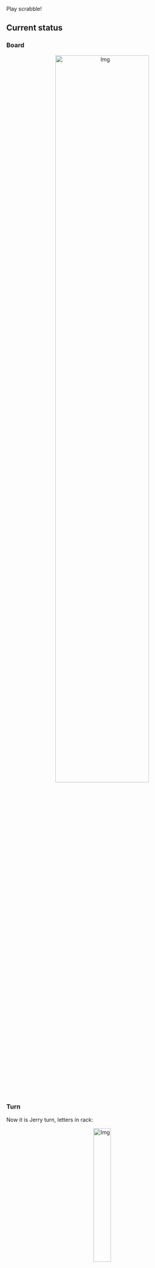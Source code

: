 
Play scrabble!
## Current status
### Board
<p align="center">
<img src="https://raw.githubusercontent.com/radosz99/radosz99/main/board.png" width=70% alt="Img"/>
    </p>
    
### Turn
Now it is Jerry turn, letters in rack:
<p align="center">
<img src="https://raw.githubusercontent.com/radosz99/radosz99/main/rack.png" width=30% alt="Img"/>
</p>

### Game score
| Id | Player name | Points |
  | - | - | - |  
|0 | Tom | 283
|1 | Jerry | 222
## Make the move
Make the move and insert the letters by creating an [issue](https://github.com/radosz99/radosz99/issues/new?title=scrabble%7Cmove%7C7%3AA%3ARIDE&body=Just+push+%27Submit+new+issue%27+or+update+with+your+move.) according to the rules or...

## Possibly best moves  
Are you sure? :smiling_imp: :smiling_imp: :smiling_imp:
<details>
  <summary>Spoiler warning!</summary>
  
  | Id | Move | Issue link | Points |
  | - | - | - | - |  
|1| 1:B:flaunch | [scrabble&#124;move&#124;1:B:flaunch](https://github.com/radosz99/radosz99/issues/new?title=scrabble%7Cmove%7C1%3AB%3Aflaunch&body=Just+push+%27Submit+new+issue%27+or+update+with+your+move.) | 34 
|2| 1:G:chufa | [scrabble&#124;move&#124;1:G:chufa](https://github.com/radosz99/radosz99/issues/new?title=scrabble%7Cmove%7C1%3AG%3Achufa&body=Just+push+%27Submit+new+issue%27+or+update+with+your+move.) | 21 
|3| 1:G:chay | [scrabble&#124;move&#124;1:G:chay](https://github.com/radosz99/radosz99/issues/new?title=scrabble%7Cmove%7C1%3AG%3Achay&body=Just+push+%27Submit+new+issue%27+or+update+with+your+move.) | 20 
|4| 1:E:lych | [scrabble&#124;move&#124;1:E:lych](https://github.com/radosz99/radosz99/issues/new?title=scrabble%7Cmove%7C1%3AE%3Alych&body=Just+push+%27Submit+new+issue%27+or+update+with+your+move.) | 20 
|5| 0:D:flunky | [scrabble&#124;move&#124;0:D:flunky](https://github.com/radosz99/radosz99/issues/new?title=scrabble%7Cmove%7C0%3AD%3Aflunky&body=Just+push+%27Submit+new+issue%27+or+update+with+your+move.) | 20 
|6| B:1:layup | [scrabble&#124;move&#124;B:1:layup](https://github.com/radosz99/radosz99/issues/new?title=scrabble%7Cmove%7CB%3A1%3Alayup&body=Just+push+%27Submit+new+issue%27+or+update+with+your+move.) | 20 
|7| 0:D:flack | [scrabble&#124;move&#124;0:D:flack](https://github.com/radosz99/radosz99/issues/new?title=scrabble%7Cmove%7C0%3AD%3Aflack&body=Just+push+%27Submit+new+issue%27+or+update+with+your+move.) | 18 
|8| 0:D:clunky | [scrabble&#124;move&#124;0:D:clunky](https://github.com/radosz99/radosz99/issues/new?title=scrabble%7Cmove%7C0%3AD%3Aclunky&body=Just+push+%27Submit+new+issue%27+or+update+with+your+move.) | 18 
|9| 1:E:nyah | [scrabble&#124;move&#124;1:E:nyah](https://github.com/radosz99/radosz99/issues/new?title=scrabble%7Cmove%7C1%3AE%3Anyah&body=Just+push+%27Submit+new+issue%27+or+update+with+your+move.) | 18 
|10| 2:M:fly | [scrabble&#124;move&#124;2:M:fly](https://github.com/radosz99/radosz99/issues/new?title=scrabble%7Cmove%7C2%3AM%3Afly&body=Just+push+%27Submit+new+issue%27+or+update+with+your+move.) | 18 
</details>
    
## Latest moves

| Id | Type | Move / Letters to replace | Created words / New letters | Date | Points | Player | Who |
| - | - | - | - | - | - | - | - |
|16| INSERT | 5:B:porch | ['PORCH'] | 11/26/2022, 17:51:25 | 26 | Tom | [radosz99](github.com/radosz99) |
|15| INSERT | H:0:khaf | ['KHAF'] | 11/26/2022, 17:50:29 | 42 | Jerry | [radosz99](github.com/radosz99) |
|14| INSERT | 3:D:snarf | ['SNARF'] | 11/26/2022, 17:49:46 | 24 | Tom | [radosz99](github.com/radosz99) |
|13| INSERT | E:3:noctilio | ['NOCTILIO'] | 11/26/2022, 17:48:56 | 70 | Jerry | [radosz99](github.com/radosz99) |
|12| INSERT | 14:K:squab | ['SQUAB'] | 11/26/2022, 17:47:46 | 78 | Tom | [radosz99](github.com/radosz99) |
|11| INSERT | K:10:oxims | ['OXIMS'] | 11/26/2022, 17:46:56 | 28 | Jerry | [radosz99](github.com/radosz99) |
|10| INSERT | 12:H:ignite | ['IGNITE'] | 11/26/2022, 17:46:16 | 18 | Tom | [radosz99](github.com/radosz99) |
|9| INSERT | B:8:twirp | ['TWIRP'] | 11/26/2022, 17:45:41 | 18 | Jerry | [radosz99](github.com/radosz99) |
|8| INSERT | 12:B:paved | ['PAVED'] | 11/26/2022, 17:44:55 | 22 | Tom | [radosz99](github.com/radosz99) |
|7| INSERT | D:10:diva | ['DIVA'] | 11/26/2022, 17:44:08 | 16 | Jerry | [radosz99](github.com/radosz99) |
|6| INSERT | H:10:twiny | ['TWINY'] | 11/26/2022, 17:43:09 | 45 | Tom | [radosz99](github.com/radosz99) |
|5| INSERT | 10:D:doubts | ['DOUBTS'] | 11/26/2022, 17:41:57 | 18 | Jerry | [radosz99](github.com/radosz99) |
|4| INSERT | I:6:vlogs | ['VLOGS'] | 11/26/2022, 17:41:13 | 14 | Tom | [radosz99](github.com/radosz99) |
|3| INSERT | N:2:leeze | ['LEEZE'] | 11/26/2022, 17:40:09 | 14 | Jerry | [radosz99](github.com/radosz99) |
|2| INSERT | 5:K:jeez | ['JEEZ'] | 11/26/2022, 00:17:38 | 40 | Tom | [radosz99](github.com/radosz99) |
|1| INSERT | L:3:emend | ['EMEND'] | 11/25/2022, 23:52:03 | 16 | Jerry | [radosz99](github.com/radosz99) |
|0| INSERT | 7:H:aloud | ['ALOUD'] | 11/25/2022, 23:50:56 | 16 | Tom | [radosz99](github.com/radosz99) |